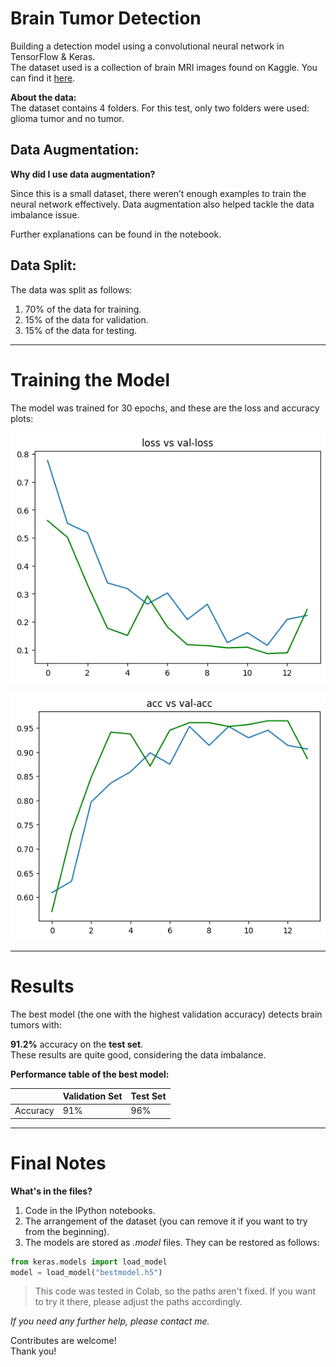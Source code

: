 # Brain Tumor Detection

Building a detection model using a convolutional neural network in TensorFlow & Keras.  
The dataset used is a collection of brain MRI images found on Kaggle. You can find it [here](https://www.kaggle.com/datasets/masoudnickparvar/brain-tumor-mri-dataset).

**About the data:**  
The dataset contains 4 folders. For this test, only two folders were used: glioma tumor and no tumor.

## Data Augmentation:

**Why did I use data augmentation?**

Since this is a small dataset, there weren’t enough examples to train the neural network effectively. Data augmentation also helped tackle the data imbalance issue.  

Further explanations can be found in the notebook.

## Data Split:

The data was split as follows:
1. 70% of the data for training.
2. 15% of the data for validation.
3. 15% of the data for testing.

---

# Training the Model

The model was trained for 30 epochs, and these are the loss and accuracy plots:

![Loss plot](loss.png)

![Accuracy plot](acc.png)

---

# Results

The best model (the one with the highest validation accuracy) detects brain tumors with:

**91.2%** accuracy on the **test set**.  
These results are quite good, considering the data imbalance.

**Performance table of the best model:**

|              | Validation Set | Test Set |
|--------------|----------------|----------|
| Accuracy    | 91%            | 96%      |

---

# Final Notes

**What's in the files?**
1. Code in the IPython notebooks.
2. The arrangement of the dataset (you can remove it if you want to try from the beginning).
3. The models are stored as *.model* files. They can be restored as follows:

```python
from keras.models import load_model
model = load_model("bestmodel.h5")
```

> This code was tested in Colab, so the paths aren't fixed. If you want to try it there, please adjust the paths accordingly.<br>

*If you need any further help, please contact me.*


Contributes are welcome!
<br>Thank you!


